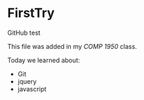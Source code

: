FirstTry
========

GitHub test

This file was added in my *COMP 1950* class.

Today we learned about:

* Git
* jquery
* javascript
